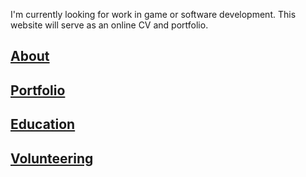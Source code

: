 I'm currently looking for work in game or software development. This website will serve as an online CV and portfolio.

## [About](about.md)

## [Portfolio](portfolio.md)

## [Education](education.md)

## [Volunteering](volunteering.md)
